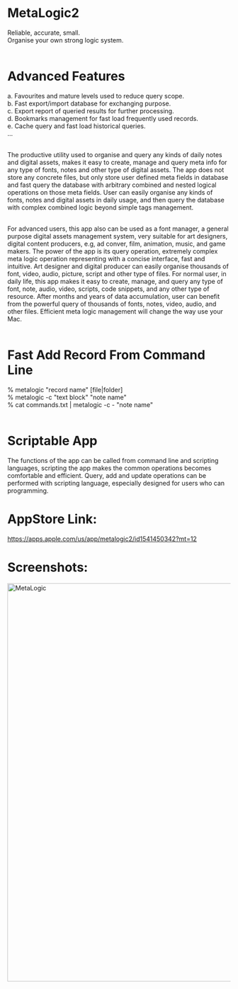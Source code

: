 # MetaLogic2
Reliable, accurate, small.<br>
Organise your own strong logic system.<br><br>


Advanced Features
==================
a. Favourites and mature levels used to reduce query scope.<br>
b. Fast export/import database for exchanging purpose.<br>
c. Export report of queried results for further processing.<br>
d. Bookmarks management for fast load frequently used records.<br>
e. Cache query and fast load historical queries.<br>
...<br><br>


The productive utility used to organise and query any kinds of daily notes and digital assets, makes it easy to create, manage and query meta info for any type of fonts, notes and other type of digital assets. The app does not store any concrete files, but only store user defined meta fields in database and fast query the database with arbitrary combined and nested logical operations on those meta fields. User can easily organise any kinds of fonts, notes and digital assets in daily usage, and then query the database with complex combined logic beyond simple tags management.<br><br>


For advanced users, this app also can be used as a font manager, a general purpose digital assets management system, very suitable for art designers, digital content producers, e.g, ad conver, film, animation, music, and game makers. The power of the app is its query operation, extremely complex meta logic operation representing with a concise interface, fast and intuitive. Art designer and digital producer can easily organise thousands of font, video, audio, picture, script and other type of files. For normal user, in daily life, this app makes it easy to create, manage, and query any type of font, note, audio, video, scripts, code snippets, and any other type of resource. After months and years of data accumulation, user can benefit from the powerful query of thousands of fonts, notes, video, audio, and other files. Efficient meta logic management will change the way use your Mac.<br><br>


Fast Add Record From Command Line
==================================
% metalogic "record name" [file|folder]<br>
% metalogic -c "text block" "note name"<br>
% cat commands.txt | metalogic -c - "note name"<br><br>


Scriptable App
==============
The functions of the app can be called from command line and scripting languages, scripting the app makes the common operations becomes comfortable and efficient. Query, add and update operations can be performed with scripting language, especially designed for users who can programming.



AppStore Link:
==============
https://apps.apple.com/us/app/metalogic2/id1541450342?mt=12


Screenshots:
==============

<img width="1440" height="900" alt="MetaLogic" src="https://github.com/user-attachments/assets/ae15f016-0cf3-4b53-a7ce-336f884746ab" />

